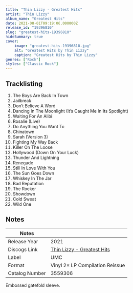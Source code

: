 ```yaml
---
title: "Thin Lizzy - Greatest Hits"
artist: "Thin Lizzy"
album_name: "Greatest Hits"
date: 2021-08-01T09:19:06.000000Z
release_id: "19396810"
slug: "greatest-hits-19396810"
hideSummary: true
cover:
    image: "greatest-hits-19396810.jpg"
    alt: "Greatest Hits by Thin Lizzy"
    caption: "Greatest Hits by Thin Lizzy"
genres: ["Rock"]
styles: ["Classic Rock"]
---
```


## Tracklisting
1. The Boys Are Back In Town
2. Jailbreak
3. Don’t Believe A Word
4. Dancing In The Moonlight (It’s Caught Me In Its Spotlight)
5. Waiting For An Alibi
6. Rosalie (Live)
7. Do Anything You Want To
8. Chinatown
9. Sarah (Version 3)
10. Fighting My Way Back
11. Killer On The Loose
12. Hollywood (Down On Your Luck)
13. Thunder And Lightning
14. Renegade
15. Still In Love With You
16. The Sun Goes Down
17. Whiskey In The Jar
18. Bad Reputation
19. The Rocker
20. Showdown
21. Cold Sweat
22. Wild One




## Notes
| Notes          |             |
| ---------------| ----------- |
| Release Year   | 2021 |
| Discogs Link   | [Thin Lizzy - Greatest Hits](https://www.discogs.com/release/19396810-Thin-Lizzy-Greatest-Hits) |
| Label          | UMC |
| Format         | Vinyl 2× LP Compilation Reissue |
| Catalog Number | 3559306 |

Embossed gatefold sleeve.
